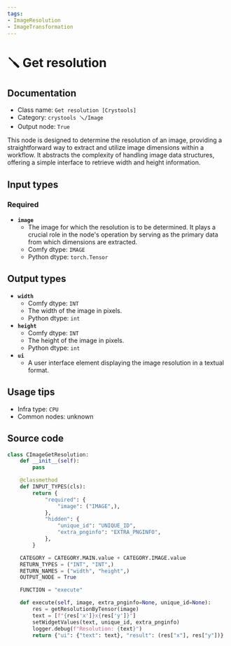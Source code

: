 ```yaml
---
tags:
- ImageResolution
- ImageTransformation
---
```


# 🪛 Get resolution
## Documentation
- Class name: `Get resolution [Crystools]`
- Category: `crystools 🪛/Image`
- Output node: `True`

This node is designed to determine the resolution of an image, providing a straightforward way to extract and utilize image dimensions within a workflow. It abstracts the complexity of handling image data structures, offering a simple interface to retrieve width and height information.
## Input types
### Required
- **`image`**
    - The image for which the resolution is to be determined. It plays a crucial role in the node's operation by serving as the primary data from which dimensions are extracted.
    - Comfy dtype: `IMAGE`
    - Python dtype: `torch.Tensor`
## Output types
- **`width`**
    - Comfy dtype: `INT`
    - The width of the image in pixels.
    - Python dtype: `int`
- **`height`**
    - Comfy dtype: `INT`
    - The height of the image in pixels.
    - Python dtype: `int`
- **`ui`**
    - A user interface element displaying the image resolution in a textual format.
## Usage tips
- Infra type: `CPU`
- Common nodes: unknown


## Source code
```python
class CImageGetResolution:
    def __init__(self):
        pass

    @classmethod
    def INPUT_TYPES(cls):
        return {
            "required": {
                "image": ("IMAGE",),
            },
            "hidden": {
                "unique_id": "UNIQUE_ID",
                "extra_pnginfo": "EXTRA_PNGINFO",
            },
        }

    CATEGORY = CATEGORY.MAIN.value + CATEGORY.IMAGE.value
    RETURN_TYPES = ("INT", "INT",)
    RETURN_NAMES = ("width", "height",)
    OUTPUT_NODE = True

    FUNCTION = "execute"

    def execute(self, image, extra_pnginfo=None, unique_id=None):
        res = getResolutionByTensor(image)
        text = [f"{res['x']}x{res['y']}"]
        setWidgetValues(text, unique_id, extra_pnginfo)
        logger.debug(f"Resolution: {text}")
        return {"ui": {"text": text}, "result": (res["x"], res["y"])}

```
